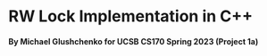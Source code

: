 # RW Lock Implementation in C++
#### By Michael Glushchenko for UCSB CS170 Spring 2023 (Project 1a)
